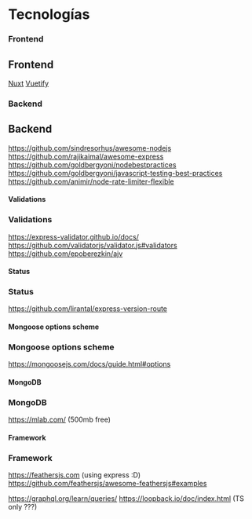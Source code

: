 # Tecnologías

### Frontend

## Frontend

[Nuxt](https://nuxtjs.org/)
[Vuetify]()

### Backend

## Backend

<https://github.com/sindresorhus/awesome-nodejs>
<https://github.com/rajikaimal/awesome-express>
<https://github.com/goldbergyoni/nodebestpractices>
<https://github.com/goldbergyoni/javascript-testing-best-practices>
<https://github.com/animir/node-rate-limiter-flexible>

#### Validations

### Validations

<https://express-validator.github.io/docs/>
<https://github.com/validatorjs/validator.js#validators>
<https://github.com/epoberezkin/ajv>

#### Status

### Status

<https://github.com/lirantal/express-version-route>

#### Mongoose options scheme

### Mongoose options scheme

<https://mongoosejs.com/docs/guide.html#options>

#### MongoDB

### MongoDB

<https://mlab.com/> (500mb free)

#### Framework

### Framework


<https://feathersjs.com> (using express :D)
<https://github.com/feathersjs/awesome-feathersjs#examples>

<https://graphql.org/learn/queries/>
<https://loopback.io/doc/index.html> (TS only ???)
